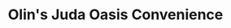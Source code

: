---
title: "Olin's Juda Oasis Convenience"
url: /juda/olins-juda-oasis-convenience/
shop: convenience
---